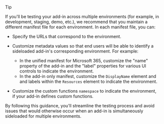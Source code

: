 > [!TIP]
> If you'll be testing your add-in across multiple environments (for example, in development, staging, demo, etc.), we recommend that you maintain a different manifest file for each environment. In each manifest file, you can:
> 
> - Specify the URLs that correspond to the environment.
> - Customize metadata values so that end users will be able to identify a sideloaded add-in's corresponding environment. For example:
>
>    - In the unified manifest for Microsoft 365, customize the "name" property of the add-in and the "label" properties for various UI controls to indicate the environment.
>    - In the add-in only manifest, customize the `DisplayName` element and and labels within the `Resources` element to indicate the environment. 
>
> - Customize the custom functions `namespace` to indicate the environment, if your add-in defines custom functions.
> 
> By following this guidance, you'll streamline the testing process and avoid issues that would otherwise occur when an add-in is simultaneously sideloaded for multiple environments.